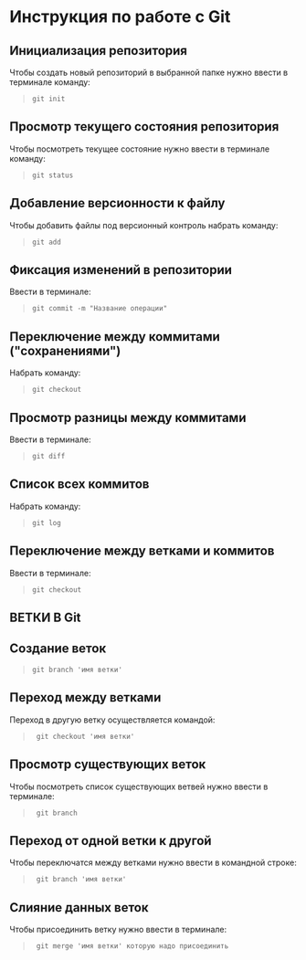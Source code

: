 # **Инструкция по работе с Git**

## Инициализация репозитория

Чтобы создать новый репозиторий в выбранной папке нужно
ввести в терминале команду:

 >     git init

## Просмотр текущего состояния репозитория

Чтобы посмотреть текущее состояние нужно ввести в терминале команду:

 >     git status

##  Добавление версионности к файлу

Чтобы добавить файлы под версионный контроль набрать команду:

 >     git add

## Фиксация  изменений  в репозитории

Ввести в терминале:

 >     git commit -m "Название операции"

##  Переключение между коммитами ("сохранениями")

Набрать команду:

>     git checkout

## Просмотр разницы между коммитами

Ввести в терминале:
 
>     git diff

## Список всех коммитов

Набрать команду:

>     git log

## Переключение между ветками и коммитов

Ввести в терминале:

>     git checkout
   
## ВЕТКИ В Git   

## Создание веток

>     git branch 'имя ветки'

## Переход между ветками

Переход в другую ветку осуществляется командой:

>      git checkout 'имя ветки'

## Просмотр существующих веток

Чтобы посмотреть список существующих ветвей нужно ввести в терминале:

>      git branch

## Переход от одной ветки к другой

Чтобы переключатся между ветками нужно ввести в командной строке:

>      git branch 'имя ветки'

## Cлияние данных веток

Чтобы присоединить ветку нужно ввести в терминале:

>      git merge 'имя ветки' которую надо присоединить